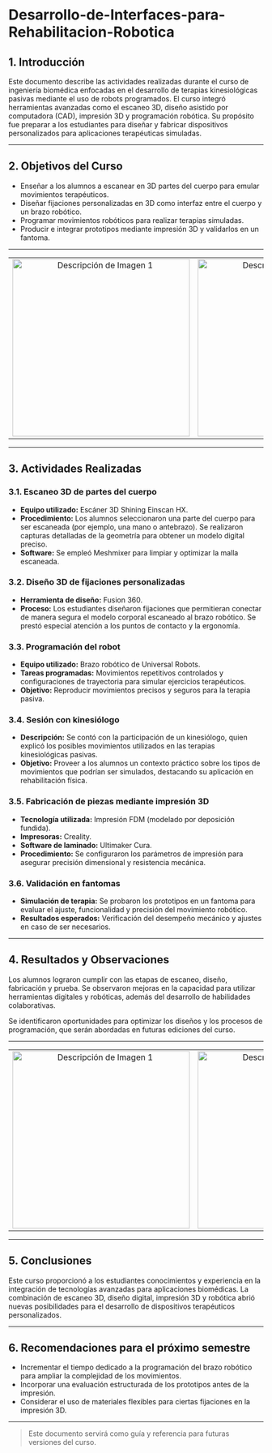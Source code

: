 # Desarrollo-de-Interfaces-para-Rehabilitacion-Robotica

## 1. Introducción

Este documento describe las actividades realizadas durante el curso de ingeniería biomédica enfocadas en el desarrollo de terapias kinesiológicas pasivas mediante el uso de robots programados. El curso integró herramientas avanzadas como el escaneo 3D, diseño asistido por computadora (CAD), impresión 3D y programación robótica. Su propósito fue preparar a los estudiantes para diseñar y fabricar dispositivos personalizados para aplicaciones terapéuticas simuladas.

---

## 2. Objetivos del Curso

- Enseñar a los alumnos a escanear en 3D partes del cuerpo para emular movimientos terapéuticos.
- Diseñar fijaciones personalizadas en 3D como interfaz entre el cuerpo y un brazo robótico.
- Programar movimientos robóticos para realizar terapias simuladas.
- Producir e integrar prototipos mediante impresión 3D y validarlos en un fantoma.
---

<table>
  <tr>
    <td style="text-align: center;">
      <img src="https://github.com/v3c70rCR/Desarrollo-de-Interfaces-para-Rehabilitacion-Robotica/blob/main/Im%C3%A1genes/WhatsApp%20Image%202024-12-23%20at%2010.04.02%20AM%20(1).jpeg?raw=true" alt="Descripción de Imagen 1" style="width: 350px;"><br>
      <strong></strong>
    </td>
    <td style="text-align: center;">
      <img src="https://github.com/v3c70rCR/Desarrollo-de-Interfaces-para-Rehabilitacion-Robotica/blob/main/Im%C3%A1genes/WhatsApp%20Image%202024-12-23%20at%2010.04.02%20AM.jpeg?raw=true" alt="Descripción de Imagen 2" style="width: 350px;"><br>
      <strong></strong>
    </td>
   </tr>
</table>

---

## 3. Actividades Realizadas

### 3.1. Escaneo 3D de partes del cuerpo

- **Equipo utilizado:** Escáner 3D Shining Einscan HX.
- **Procedimiento:** Los alumnos seleccionaron una parte del cuerpo para ser escaneada (por ejemplo, una mano o antebrazo). Se realizaron capturas detalladas de la geometría para obtener un modelo digital preciso.
- **Software:** Se empleó Meshmixer para limpiar y optimizar la malla escaneada.

### 3.2. Diseño 3D de fijaciones personalizadas

- **Herramienta de diseño:** Fusion 360.
- **Proceso:** Los estudiantes diseñaron fijaciones que permitieran conectar de manera segura el modelo corporal escaneado al brazo robótico. Se prestó especial atención a los puntos de contacto y la ergonomía.

### 3.3. Programación del robot

- **Equipo utilizado:** Brazo robótico de Universal Robots.
- **Tareas programadas:** Movimientos repetitivos controlados y configuraciones de trayectoria para simular ejercicios terapéuticos.
- **Objetivo:** Reproducir movimientos precisos y seguros para la terapia pasiva.

### 3.4. Sesión con kinesiólogo

- **Descripción:** Se contó con la participación de un kinesiólogo, quien explicó los posibles movimientos utilizados en las terapias kinesiológicas pasivas.
- **Objetivo:** Proveer a los alumnos un contexto práctico sobre los tipos de movimientos que podrían ser simulados, destacando su aplicación en rehabilitación física.

### 3.5. Fabricación de piezas mediante impresión 3D

- **Tecnología utilizada:** Impresión FDM (modelado por deposición fundida).
- **Impresoras:** Creality.
- **Software de laminado:** Ultimaker Cura.
- **Procedimiento:** Se configuraron los parámetros de impresión para asegurar precisión dimensional y resistencia mecánica.

### 3.6. Validación en fantomas

- **Simulación de terapia:** Se probaron los prototipos en un fantoma para evaluar el ajuste, funcionalidad y precisión del movimiento robótico.
- **Resultados esperados:** Verificación del desempeño mecánico y ajustes en caso de ser necesarios.

---

## 4. Resultados y Observaciones

Los alumnos lograron cumplir con las etapas de escaneo, diseño, fabricación y prueba. Se observaron mejoras en la capacidad para utilizar herramientas digitales y robóticas, además del desarrollo de habilidades colaborativas.

Se identificaron oportunidades para optimizar los diseños y los procesos de programación, que serán abordadas en futuras ediciones del curso.

---

<table>
  <tr>
    <td style="text-align: center;">
      <img src="https://github.com/v3c70rCR/Desarrollo-de-Interfaces-para-Rehabilitacion-Robotica/blob/main/Im%C3%A1genes/Captura%20de%20pantalla%202024-12-23%20094300.png?raw=true" alt="Descripción de Imagen 1" style="width: 350px;"><br>
      <strong></strong>
    </td>
    <td style="text-align: center;">
      <img src="https://github.com/v3c70rCR/Desarrollo-de-Interfaces-para-Rehabilitacion-Robotica/blob/main/Im%C3%A1genes/Captura%20de%20pantalla%202024-12-23%20094351.png?raw=true" alt="Descripción de Imagen 2" style="width: 350px;"><br>
      <strong></strong>
    </td>
    <td style="text-align: center;">
      <img src="https://github.com/v3c70rCR/Desarrollo-de-Interfaces-para-Rehabilitacion-Robotica/blob/main/Im%C3%A1genes/Captura%20de%20pantalla%202024-12-23%20094603.png?raw=true" alt="Descripción de Imagen 2" style="width: 350px;"><br>
      <strong></strong>
    </td>
  </tr>
</table>

---

## 5. Conclusiones

Este curso proporcionó a los estudiantes conocimientos y experiencia en la integración de tecnologías avanzadas para aplicaciones biomédicas. La combinación de escaneo 3D, diseño digital, impresión 3D y robótica abrió nuevas posibilidades para el desarrollo de dispositivos terapéuticos personalizados.

---

## 6. Recomendaciones para el próximo semestre

- Incrementar el tiempo dedicado a la programación del brazo robótico para ampliar la complejidad de los movimientos.
- Incorporar una evaluación estructurada de los prototipos antes de la impresión.
- Considerar el uso de materiales flexibles para ciertas fijaciones en la impresión 3D.

---

> Este documento servirá como guía y referencia para futuras versiones del curso.

